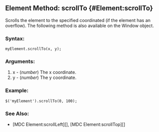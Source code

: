Element Method: scrollTo {#Element:scrollTo}
--------------------------------------------

Scrolls the element to the specified coordinated (if the element has an overflow).
The following method is also available on the Window object.

### Syntax:

	myElement.scrollTo(x, y);

### Arguments:

1. x - (*number*) The x coordinate.
2. y - (*number*) The y coordinate.

### Example:

	$('myElement').scrollTo(0, 100);

### See Also:

- [MDC Element:scrollLeft][], [MDC Element:scrollTop][]
